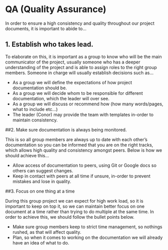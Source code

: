 # QA (Quality Assurance) 



In order to ensure a high consistency and quality throughout our project documents, it is important to abide to…
## 1.	Establish who takes lead.

To elaborate on this, it is important as a group to know who will be the main communicator of the project, usually someone who has a deeper understanding of the project and is able to assign roles to the right group members. Someone in charge will usually establish decisions such as…

* As a group we will define the expectations of how project documentation should be.
* As a group we will decide whom to be responsible for different documentation, which the leader will over see.
* As a group we will discuss or recommend how (how many words/pages, what to include etc…)
* The leader (Conor) may provide the team with templates in-order to maintain consistency.

##2.	Make sure documentation is always being monitored.

This is so all group members are always up to date with each other’s documentation so you can be informed that you are on the right tracks, which allows high quality and consistency amongst peers. Below is how we should achieve this…

* Allow access of documentation to peers, using Git or Google docs so others can suggest changes.
* Keep in contact with peers at all time if unsure, in-order to prevent mistakes and lose in quality.

##3.	Focus on one thing at a time

During this group project we can expect for high work load, so it is important to keep on top it, so we can maintain better focus on one document at a time rather than trying to do multiple at the same time. In order to achieve this, we should follow the bullet points below.

* Make sure group members keep to strict time management, so nothings rushed, as that will affect quality.
* Plan, so when it comes to working on the documentation we will already have an idea of what to do.

